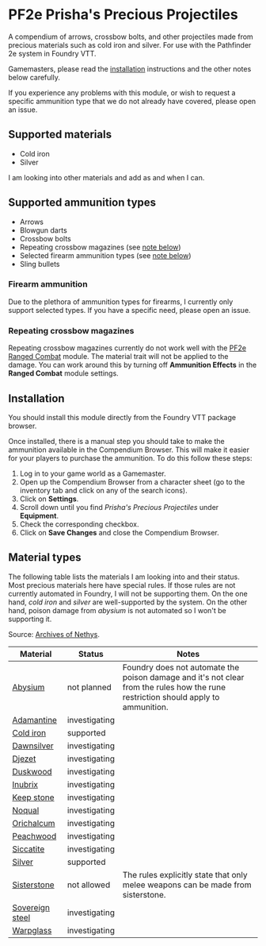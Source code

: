 # PF2e Prisha's Precious Projectiles

A compendium of arrows, crossbow bolts, and other projectiles made from precious
materials such as cold iron and silver. For use with the Pathfinder 2e system in
Foundry VTT.

Gamemasters, please read the [installation](#installation) instructions and the
other notes below carefully.

If you experience any problems with this module, or wish to request a specific
ammunition type that we do not already have covered, please open an issue.

## Supported materials
- Cold iron
- Silver

I am looking into other materials and add as and when I can.

## Supported ammunition types
- Arrows
- Blowgun darts
- Crossbow bolts
- Repeating crossbow magazines (see [note below](#repeating-crossbow-magazines))
- Selected firearm ammunition types (see [note below](#firearm-ammunition))
- Sling bullets

### Firearm ammunition

Due to the plethora of ammunition types for firearms, I currently only support
selected types. If you have a specific need, please open an issue.

### Repeating crossbow magazines

Repeating crossbow magazines currently do not work well with the
[PF2e Ranged Combat](https://foundryvtt.com/packages/pf2e-ranged-combat/)
module. The material trait will not be applied to the damage. You can work
around this by turning off **Ammunition Effects** in the **Ranged Combat**
module settings.

## Installation

You should install this module directly from the Foundry VTT package browser.

Once installed, there is a manual step you should take to make the ammunition
available in the Compendium Browser. This will make it easier for your players
to purchase the ammunition. To do this follow these steps:

1. Log in to your game world as a Gamemaster.
2. Open up the Compendium Browser from a character sheet (go to the inventory
   tab and click on any of the search icons).
3. Click on **Settings**.
4. Scroll down until you find _Prisha's Precious Projectiles_ under
   **Equipment**.
5. Check the corresponding checkbox.
6. Click on **Save Changes** and close the Compendium Browser.

## Material types

The following table lists the materials I am looking into and their status. Most
precious materials here have special rules. If those rules are not currently
automated in Foundry, I will not be supporting them. On the one hand, *cold
iron* and *silver* are well-supported by the system. On the other hand, poison
damage from *abysium* is not automated so I won't be supporting it.

Source: [Archives of Nethys](https://2e.aonprd.com/Equipment.aspx?Category=22&sort=name-asc&display=table&columns=pfs+source+rarity+trait+level+price+bulk+usage+spoilers).

| Material          | Status        | Notes                                                                                                                              |
|-------------------|---------------|------------------------------------------------------------------------------------------------------------------------------------|
| [Abysium]         | not planned   | Foundry does not automate the poison damage and it's not clear from the rules how the rune restriction should apply to ammunition. |
| [Adamantine]      | investigating |                                                                                                                                    |
| [Cold iron]       | supported     |                                                                                                                                    |
| [Dawnsilver]      | investigating |                                                                                                                                    |
| [Djezet]          | investigating |                                                                                                                                    |
| [Duskwood]        | investigating |                                                                                                                                    |
| [Inubrix]         | investigating |                                                                                                                                    |
| [Keep stone]      | investigating |                                                                                                                                    |
| [Noqual]          | investigating |                                                                                                                                    |
| [Orichalcum]      | investigating |                                                                                                                                    |
| [Peachwood]       | investigating |                                                                                                                                    |
| [Siccatite]       | investigating |                                                                                                                                    |
| [Silver]          | supported     |                                                                                                                                    |
| [Sisterstone]     | not allowed   | The rules explicitly state that only melee weapons can be made from sisterstone.                                                   |
| [Sovereign steel] | investigating |                                                                                                                                    |
| [Warpglass]       | investigating |                                                                                                                                    |

[Abysium]:         https://2e.aonprd.com/Equipment.aspx?ID=1409
[Adamantine]:      https://2e.aonprd.com/Equipment.aspx?ID=2855
[Cold iron]:       https://2e.aonprd.com/Equipment.aspx?ID=2856
[Dawnsilver]:      https://2e.aonprd.com/Equipment.aspx?ID=2857
[Djezet]:          https://2e.aonprd.com/Equipment.aspx?ID=1414
[Duskwood]:        https://2e.aonprd.com/Equipment.aspx?ID=2858
[Inubrix]:         https://2e.aonprd.com/Equipment.aspx?ID=1418
[Keep stone]:      https://2e.aonprd.com/Equipment.aspx?ID=2572
[Noqual]:          https://2e.aonprd.com/Equipment.aspx?ID=1422
[Orichalcum]:      https://2e.aonprd.com/Equipment.aspx?ID=1543
[Peachwood]:       https://2e.aonprd.com/Equipment.aspx?ID=1543
[Siccatite]:       https://2e.aonprd.com/Equipment.aspx?ID=1426
[Silver]:          https://2e.aonprd.com/Equipment.aspx?ID=2860
[Sisterstone]:     https://2e.aonprd.com/Equipment.aspx?ID=1722
[Sovereign steel]: https://2e.aonprd.com/Equipment.aspx?ID=778
[Warpglass]:       https://2e.aonprd.com/Equipment.aspx?ID=898
